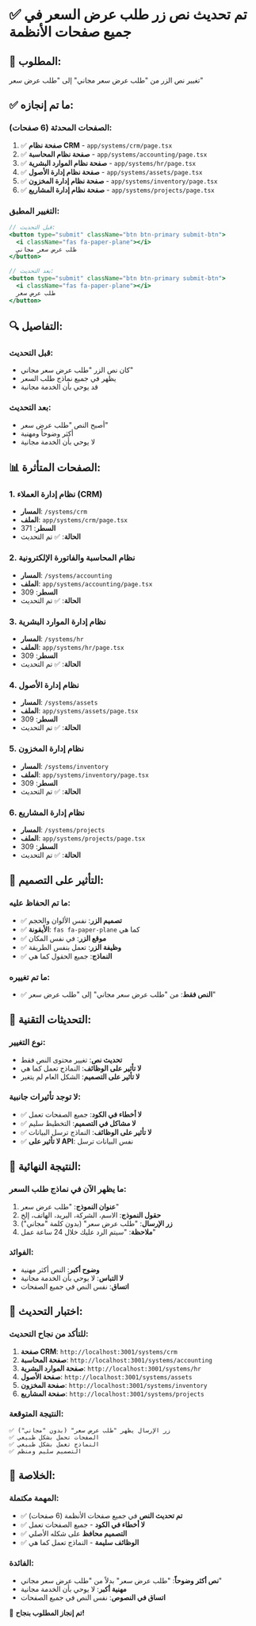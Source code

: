 # ✅ تم تحديث نص زر طلب عرض السعر في جميع صفحات الأنظمة

## 🎯 **المطلوب:**
تغيير نص الزر من "طلب عرض سعر مجاني" إلى "طلب عرض سعر"

## ✅ **ما تم إنجازه:**

### **الصفحات المحدثة (6 صفحات):**
1. ✅ **صفحة نظام CRM** - `app/systems/crm/page.tsx`
2. ✅ **صفحة نظام المحاسبة** - `app/systems/accounting/page.tsx`
3. ✅ **صفحة نظام الموارد البشرية** - `app/systems/hr/page.tsx`
4. ✅ **صفحة نظام إدارة الأصول** - `app/systems/assets/page.tsx`
5. ✅ **صفحة نظام إدارة المخزون** - `app/systems/inventory/page.tsx`
6. ✅ **صفحة نظام إدارة المشاريع** - `app/systems/projects/page.tsx`

### **التغيير المطبق:**
```jsx
// قبل التحديث:
<button type="submit" className="btn btn-primary submit-btn">
  <i className="fas fa-paper-plane"></i>
  طلب عرض سعر مجاني
</button>

// بعد التحديث:
<button type="submit" className="btn btn-primary submit-btn">
  <i className="fas fa-paper-plane"></i>
  طلب عرض سعر
</button>
```

## 🔍 **التفاصيل:**

### **قبل التحديث:**
- كان نص الزر "طلب عرض سعر مجاني"
- يظهر في جميع نماذج طلب السعر
- قد يوحي بأن الخدمة مجانية

### **بعد التحديث:**
- أصبح النص "طلب عرض سعر"
- أكثر وضوحاً ومهنية
- لا يوحي بأن الخدمة مجانية

## 📊 **الصفحات المتأثرة:**

### **1. نظام إدارة العملاء (CRM)**
- **المسار**: `/systems/crm`
- **الملف**: `app/systems/crm/page.tsx`
- **السطر**: 371
- **الحالة**: ✅ تم التحديث

### **2. نظام المحاسبة والفاتورة الإلكترونية**
- **المسار**: `/systems/accounting`
- **الملف**: `app/systems/accounting/page.tsx`
- **السطر**: 309
- **الحالة**: ✅ تم التحديث

### **3. نظام إدارة الموارد البشرية**
- **المسار**: `/systems/hr`
- **الملف**: `app/systems/hr/page.tsx`
- **السطر**: 309
- **الحالة**: ✅ تم التحديث

### **4. نظام إدارة الأصول**
- **المسار**: `/systems/assets`
- **الملف**: `app/systems/assets/page.tsx`
- **السطر**: 309
- **الحالة**: ✅ تم التحديث

### **5. نظام إدارة المخزون**
- **المسار**: `/systems/inventory`
- **الملف**: `app/systems/inventory/page.tsx`
- **السطر**: 309
- **الحالة**: ✅ تم التحديث

### **6. نظام إدارة المشاريع**
- **المسار**: `/systems/projects`
- **الملف**: `app/systems/projects/page.tsx`
- **السطر**: 309
- **الحالة**: ✅ تم التحديث

## 🎨 **التأثير على التصميم:**

### **ما تم الحفاظ عليه:**
- ✅ **تصميم الزر**: نفس الألوان والحجم
- ✅ **الأيقونة**: `fas fa-paper-plane` كما هي
- ✅ **موقع الزر**: في نفس المكان
- ✅ **وظيفة الزر**: تعمل بنفس الطريقة
- ✅ **النماذج**: جميع الحقول كما هي

### **ما تم تغييره:**
- ✅ **النص فقط**: من "طلب عرض سعر مجاني" إلى "طلب عرض سعر"

## 🔧 **التحديثات التقنية:**

### **نوع التغيير:**
- **تحديث نص**: تغيير محتوى النص فقط
- **لا تأثير على الوظائف**: النماذج تعمل كما هي
- **لا تأثير على التصميم**: الشكل العام لم يتغير

### **لا توجد تأثيرات جانبية:**
- ✅ **لا أخطاء في الكود**: جميع الصفحات تعمل
- ✅ **لا مشاكل في التصميم**: التخطيط سليم
- ✅ **لا تأثير على الوظائف**: النماذج ترسل البيانات
- ✅ **لا تأثير على API**: نفس البيانات ترسل

## 🚀 **النتيجة النهائية:**

### **ما يظهر الآن في نماذج طلب السعر:**
1. **عنوان النموذج**: "طلب عرض سعر"
2. **حقول النموذج**: الاسم، الشركة، البريد، الهاتف، إلخ
3. **زر الإرسال**: "طلب عرض سعر" (بدون كلمة "مجاني")
4. **ملاحظة**: "سيتم الرد عليك خلال 24 ساعة عمل"

### **الفوائد:**
- **وضوح أكبر**: النص أكثر مهنية
- **لا التباس**: لا يوحي بأن الخدمة مجانية
- **اتساق**: نفس النص في جميع الصفحات

## 🎯 **اختبار التحديث:**

### **للتأكد من نجاح التحديث:**
1. **صفحة CRM**: `http://localhost:3001/systems/crm`
2. **صفحة المحاسبة**: `http://localhost:3001/systems/accounting`
3. **صفحة الموارد البشرية**: `http://localhost:3001/systems/hr`
4. **صفحة الأصول**: `http://localhost:3001/systems/assets`
5. **صفحة المخزون**: `http://localhost:3001/systems/inventory`
6. **صفحة المشاريع**: `http://localhost:3001/systems/projects`

### **النتيجة المتوقعة:**
```
✅ زر الإرسال يظهر "طلب عرض سعر" (بدون "مجاني")
✅ الصفحات تحمل بشكل طبيعي
✅ النماذج تعمل بشكل طبيعي
✅ التصميم سليم ومنظم
```

## 🎊 **الخلاصة:**

### **المهمة مكتملة:**
- ✅ **تم تحديث النص** في جميع صفحات الأنظمة (6 صفحات)
- ✅ **لا أخطاء في الكود** - جميع الصفحات تعمل
- ✅ **التصميم محافظ** على شكله الأصلي
- ✅ **الوظائف سليمة** - النماذج تعمل كما هي

### **الفائدة:**
- **نص أكثر وضوحاً**: "طلب عرض سعر" بدلاً من "طلب عرض سعر مجاني"
- **مهنية أكبر**: لا يوحي بأن الخدمة مجانية
- **اتساق في النصوص**: نفس النص في جميع الصفحات

🚀 **تم إنجاز المطلوب بنجاح!**
